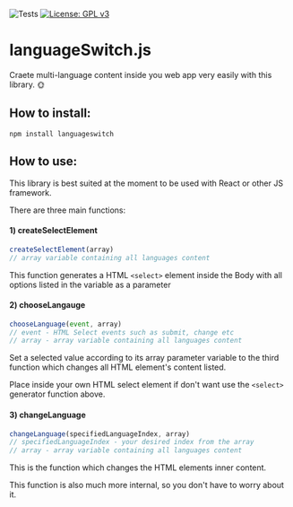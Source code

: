 ![Tests](https://github.com/MoisesOliveira/languageSwitch.js/actions/workflows/node.js.yml/badge.svg)
[![License: GPL v3](https://img.shields.io/badge/License-GPLv3-blue.svg)](https://www.gnu.org/licenses/gpl-3.0)



# languageSwitch.js
Craete multi-language content inside you web app very easily with this library. 🌞

## How to install:
```
npm install languageswitch
```
## How to use:

This library is best suited at the moment to be used with React or other JS framework.

There are three main functions:

#### 1) createSelectElement
```javascript
createSelectElement(array)
// array variable containing all languages content
```
This function generates a HTML `<select>` element inside the Body with all options listed in the variable as a parameter

#### 2) chooseLangauge
```javascript
chooseLanguage(event, array)
// event - HTML Select events such as submit, change etc
// array - array variable containing all languages content
```
Set a selected value according to its array parameter variable to the third function which changes all HTML element's content listed.

Place inside your own HTML select element if don't want use the `<select>` generator function above.

#### 3) changeLanguage

```javascript
changeLanguage(specifiedLanguageIndex, array)
// specifiedLanguageIndex - your desired index from the array
// array - array variable containing all languages content
```` 

This is the function which changes the HTML elements inner content.

This function is also much more internal, so you don't have to worry about it.

